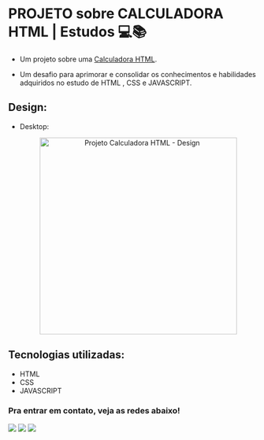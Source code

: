 # PROJETO sobre CALCULADORA HTML | Estudos 💻📚

* Um projeto sobre uma <a href="https://matias-ezequiel-correa.github.io/projeto-calculadora-html/" target="_blank">Calculadora HTML</a>.

* Um desafio para aprimorar e consolidar os conhecimentos e habilidades adquiridos no estudo de HTML , CSS e JAVASCRIPT. 

## Design:
* Desktop:
[<p align="center"><img height="400em" src="./design/projeto-calculadora-html.png" alt=" Projeto Calculadora HTML - Design">](https://matias-ezequiel-correa.github.io/projeto-calculadora-html/)<p>

## Tecnologias utilizadas:

 * HTML
 * CSS
 * JAVASCRIPT

 ### Pra entrar em contato, veja as redes abaixo!
 
<div> 
  <a href="https://instagram.com/maticorrea10" target="_blank"><img src="https://img.shields.io/badge/-Instagram-%23E4405F?style=for-the-badge&logo=instagram&logoColor=white" target="_blank"></a>
  <a href = "https://matiasecorrea19@gmail.com"><img src="https://img.shields.io/badge/-Gmail-%23333?style=for-the-badge&logo=gmail&logoColor=white" target="_blank"></a>
  <a href="https://www.linkedin.com/in/matías-ezequiel-correa" target="_blank"><img src="https://img.shields.io/badge/-LinkedIn-%230077B5?style=for-the-badge&logo=linkedin&logoColor=white" target="_blank"></a> 
</div>
